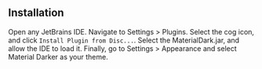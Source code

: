 ## Installation 

Open any JetBrains IDE. Navigate to Settings > Plugins. Select the cog icon, and click `Install Plugin from Disc...`. Select the MaterialDark.jar, and allow the IDE to load it.
Finally, go to Settings > Appearance and select Material Darker as your theme.
